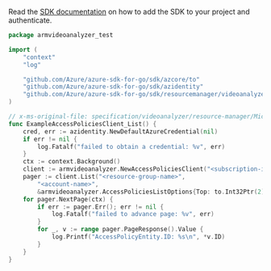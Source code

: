 Read the [SDK documentation](https://github.com/Azure/azure-sdk-for-go/blob/sdk%2Fresourcemanager%2Fvideoanalyzer%2Farmvideoanalyzer%2Fv0.1.0/sdk/resourcemanager/videoanalyzer/armvideoanalyzer/README.md) on how to add the SDK to your project and authenticate.

```go
package armvideoanalyzer_test

import (
	"context"
	"log"

	"github.com/Azure/azure-sdk-for-go/sdk/azcore/to"
	"github.com/Azure/azure-sdk-for-go/sdk/azidentity"
	"github.com/Azure/azure-sdk-for-go/sdk/resourcemanager/videoanalyzer/armvideoanalyzer"
)

// x-ms-original-file: specification/videoanalyzer/resource-manager/Microsoft.Media/preview/2021-11-01-preview/examples/access-policy-list.json
func ExampleAccessPoliciesClient_List() {
	cred, err := azidentity.NewDefaultAzureCredential(nil)
	if err != nil {
		log.Fatalf("failed to obtain a credential: %v", err)
	}
	ctx := context.Background()
	client := armvideoanalyzer.NewAccessPoliciesClient("<subscription-id>", cred, nil)
	pager := client.List("<resource-group-name>",
		"<account-name>",
		&armvideoanalyzer.AccessPoliciesListOptions{Top: to.Int32Ptr(2)})
	for pager.NextPage(ctx) {
		if err := pager.Err(); err != nil {
			log.Fatalf("failed to advance page: %v", err)
		}
		for _, v := range pager.PageResponse().Value {
			log.Printf("AccessPolicyEntity.ID: %s\n", *v.ID)
		}
	}
}
```
